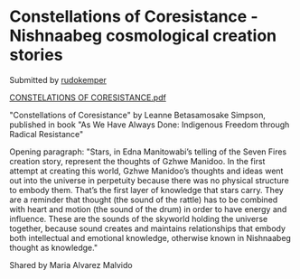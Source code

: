 # Constellations of Coresistance - Nishnaabeg cosmological creation stories

Submitted by [rudokemper](https://github.com/rudokemper)

[CONSTELATIONS OF CORESISTANCE.pdf](https://github.com/Terrastories/stellarstories/files/10137449/CONSTELATIONS.OF.CORESISTANCE.pdf)

"Constellations of Coresistance" by Leanne Betasamosake Simpson, published in book "As We Have Always Done: Indigenous Freedom through Radical Resistance"

Opening paragraph:
"Stars, in Edna Manitowabi’s telling of the Seven Fires creation story, represent the thoughts of Gzhwe Manidoo. In the first attempt at creating this world, Gzhwe Manidoo’s  thoughts and ideas went out into the universe in perpetuity because there was no physical structure to embody them. That’s  the first layer of knowledge that stars carry. They are a reminder  that thought (the sound of the rattle) has to be combined with  heart and motion (the sound of the drum) in order to have energy and influence. These are the sounds of the skyworld holding  the universe together, because sound creates and maintains relationships that embody both intellectual and emotional knowledge, otherwise known in Nishnaabeg thought as knowledge."

Shared by Maria Alvarez Malvido